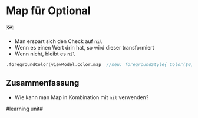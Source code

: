 # Map für Optional
🗺️

- Man erspart sich den Check auf `nil`
- Wenn es einen Wert drin hat, so wird dieser transformiert
- Wenn nicht, bleibt es `nil`

```swift
.foregroundColor(viewModel.color.map  //neu: foregroundStyle{ Color($0) } ?? .clear)
```

## Zusammenfassung
- Wie kann man Map in Kombination mit `nil` verwenden?

#learning unit#